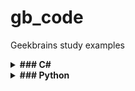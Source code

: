 # gb_code
Geekbrains study examples

<details><summary><b>### C#</b></summary>

#### Примечание:

- Публичный [.gitignore](https://github.com/github/gitignore/blob/main/VisualStudio.gitignore) для vscode.

- Вспомогательный софт: [Microsoft .NET SDK 6.0](https://dotnet.microsoft.com/en-us/download/dotnet/6.0)

###  Установка в Ubuntu 22.04

```sh
sudo apt-get update && \
  sudo apt-get install -y dotnet-sdk-6.0 aspnetcore-runtime-6.0
```

- Инициализировать dotnet-консоль (стартер-пак структуры) в папке с проектом:

```sh
dotnet new console
```

- Запустить проект в консоли:

```sh
dotnet run
```


###  Базовые команды:

- Вывод данных:
```sh 
Console.Write("something");
```

- Считать данные c записью в переменную - Метод ReadLine (по-умолчанию возвращает переменную типа string): 
```sh
Console.Write("something");
string username = Console.ReadLine();
```


- Объявить целочисленную переменную:

```sh
int intA = 7
```

- Объявить тип вещественного числа для переменной (например, для деления с остатком):

```
double intA = 20 ;
double intB = 3 ;
Console.Write(intA / intB);
```

- Случайные числа (возвращает целое число от min до max , или от min до max-1):

```sh
new Random().Next(min,max);

double intA = new Random().Next(1, 10) ;
double intB = new Random().Next(1, 10) ;
Console.Write(intA / intB);
```

- Автоеревод значения переменной в нижний регистр (например, если вводим АНя, вместо аня)

```sh
if(user.ToLower() == "аня")

```

- Очистить консоль перед каждым запуском:

```sh
Console.Clear() ;
```

- Добавить отступ от левого и от верхнего края:

```sh
Console.SetCursorPosition(x,y) ;

```

- Методы конвертирования типа значений в integer:


##### Не обработает пустую строку
```sh
 int.Parse()

```

##### Обработает пустую строку
```sh
Convert.ToInt32()

```


##### Пример конвертации типа переменной в ReadLine():
```sh
int number = Convert.ToInt32(Console.ReadLine()) ;

```
- Множественные условия в цикле (else if):

Конструкция:

```sh
if (... something ...)
(
... make this .... ;
)
else if (...1st  other some ... ) 
(
... make that ... ;
)
else if (... 2nd other some ... ) 
( 
... make that ... ;
)
else 
(
... make different ... ;
)

```

- Цикл for:

Конструкция:

```sh
for (int i = -N ; i <= N ; i++)
{
Console.WriteLine(i);
}
```

- Остаток от деления = символ % ( в примере ниже - остаток от деления на 10)

```sh
if ( 99 < number && number < 1000) 
{
    Console.WriteLine($"{number%10} - последняя цифра в числе {number}") ;
}
```

- Вывод с отступом в табуляцию "\t":

```sh
{
    Console.Write(i + "\t");

}

```
- Функция Math.Abs - возвращает абсолютное значение от числа 

```sh

int number = Math.Abs(Convert.ToInt32(...)

```

- Структура функции:

```sh

         _тип_данных_    _название_функции_  (_принимаемые параметры_)

	{
          _Тело функции
	}
```

```sh

//Функция берет заданное число, считает сумму от 1 до числа и выводит результат

int SumNumbers(int a)
{
	int sum = 0 ;
	
	for (int i =1; i <= a ; i++)
	{
	sum += i;
	}

	return sum ; //оператор перехода - принудительно завершает функцию и возвращает значение 
}
```
- Синтаксис переменных для обработки массивов включает квадратные скобки: int[]

```sh
int[] newArray = new int[sizeArray] ; // массив newArray обрабатывает  одну ячкйку памяти со значениями переменной sizeArray

```

- Пример функции ддя заполнения массива случайными числами 
```sh
// Определяет размерность массива, и диапазон значений,  начальный и конечный элементы для Random

int[] generateArray (int sizeArray , int leftRange , int rightRange)
{
int[] newArray = new int[sizeArray] ;
Random rand = new Random() ;

// Цикл для заполнения массива случайными числами из указанного диапазона

for (int i = 0 ; i < newArray.Length ; i++)
    {
        newArray[i] = rand.Next(leftRange , rightRange + 1) ; // т к rand не обработает правое значение диапазона
    }
    return newArray ;
}

// Вызов функции:

int[] array = generateArray(10 , -9 ,9) ;


```
- Оператор условного null-значения ( ? ) 

```sh
string? ...
// Позволяет, например, обработать в коде null-строку, не выводя ошибок
```

- Модификаторы:

Позволяют возвращать несколько значений из функции.
Могут вызываться сразу внутри функций.

Фактически передают значимый тип данных по ссылке:

```sh
void sumOfNegativeAndPositive(int[] array, out int sumPositive, out int sumNegative)

// Для обработки внутри функции, значения модификаторов должны быть явно объявлены:
    sumPositive = 0 ;
    sumNegative = 0 ;

// Вызов функции:

 sumOfNegativeAndPositive(array, out int sumP, out int sumN);


System.Console.WriteLine($"\nСумма положительных: {sumP}") ;
System.Console.WriteLine($"\nСумма отрицательных: {sumN}") ;
```
</details>

<details><summary><b>### Python</b></summary>

#### Примечание:

Python - язык с динамически определяемыми типами данных - сам их оопрелеляет при запуске кода -  это влияет на его скорость


Запуск кода а cli :

```sh
python3 tmp.py

```

Запуск кода а VSCode - Ctrl + F5 / Run & debug (gui) :


Переменные с объявленным и пустым (none) и строковым (" " ; ' ') значением:

```sh
n = 6
n = none
n = "somestring"
n = 'something'
```

- Интерполяция - получение сложной строки из нескольких простых:
  Конструкцтя f "{var1} - (var2) - ..."

Пример:
```sh
a = 6
b = 7.42
c = "somestring"

print (f"{a} - {b} - {c}")
```
Ввод данных (по-умолчанию тип string):

```sh
#a = input()
#a = input("Введите строку: ")
a = int(input("Введите число: "))
print(a)
```

Приведение типов данных:
```sh
c = 5.86
print(c)
#меняем тип переменной на int
n = int(c)
print(n)

#Подсветить типы двнных (type) в выводе:
print(type(c))
print(type(n))

```

Округление по числу знаков после запятой round(число, кол-во знаеов после ,)

```sh
a = 7.86672162
b = 5.42767261

print(round(a*b, 3))
```
- Условия if / then / else - управляющие конструкции.
- Сложные условия описываются логическими И - and / ИЛИ - or
- 
Пример:
```sh
username = input('Введите имя: ')

if username == 'Маша' or username == 'Mawa':
    print("Ура, это же МАША!")

elif username == 'Марина':
    print("Я так ждала Вас, Марина!")

elif username == 'Ильнар':
    print('Ильнар - топ)')

else:
    print('Привет, ', username)
```

Цикл while - выполняем до тех пор пока:

Пример:

```sh
n = 423
sum = 0

while n > 0:
    x=n % 10
    sum = sum + x
    n = n // 10
print("Сумма элементов числа = " , sum)

```

Прерывание цикла - break

Пример:
```sh
i = 6
while i < 5:
    if i == 3:
        break
    i = i + 1
else:
    print("Пожалуй")
    print('хватит )')

print(i)
```

- Метод флажка flag = true / false:
- i++ (C#) это i += 1 (Python)
Пример: 
```sh
n = int(input("Введите число: "))
flag = True
i = 2

while flag:
     # если остаток при делении числа п на 1 равен 0
    if n % i == 0:
        flag = False
        print(i)
# делитьель числа не может превышать введенное введенное число деленое на 2
    elif i > n // 2: 
        print(n)
        flag = False
    i += 1
```

- Функция range() -выводит значения в диапазоне с щагом (по-умолчанию 1)
- Пример, вместе с вложенным циклом:

```sh
#выведет 5 строк х5 *
line =" "
for i in range(5):
    line = ""
    for j in range(5):
        line += "*"
    print(line)
```

- Примеры работы со строками:
  больще в крайнем коммите lect_1
  ```sh
text = 'съешь ещё этих мягких французских булок'

print(text[1]) #ъ
print(text[len(text)-1])  #к
print(text[-5]) #6
print(text[:2]) # съ
print(text[len(text)-2:]) # ок
print(text[2:9]) # ешь ещё
  ```
</details>
